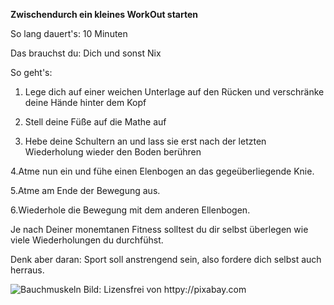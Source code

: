 **Zwischendurch ein kleines WorkOut starten**

So lang dauert's: 10 Minuten

Das brauchst du: Dich und sonst Nix

So geht's:
  1. Lege dich auf einer weichen Unterlage auf den Rücken und verschränke deine Hände hinter dem Kopf
  
  2. Stell deine Füße auf die Mathe auf
  
  3. Hebe deine Schultern an und lass sie erst nach der letzten Wiederholung wieder den Boden berühren
  
  4.Atme nun ein und fühe einen Elenbogen an das gegeüberliegende Knie.
  
  5.Atme am Ende der Bewegung aus.
  
  6.Wiederhole die Bewegung mit dem anderen Ellenbogen.
  
Je nach Deiner monemtanen Fitness solltest du dir selbst überlegen wie viele Wiederholungen du durchfühst. 

Denk aber daran: Sport soll anstrengend sein, also fordere dich selbst auch herraus.


![Bauchmuskeln](https://cdn.pixabay.com/photo/2017/04/22/10/15/sport-2250970_1280.jpg)
Bild: Lizensfrei von httpy://pixabay.com
